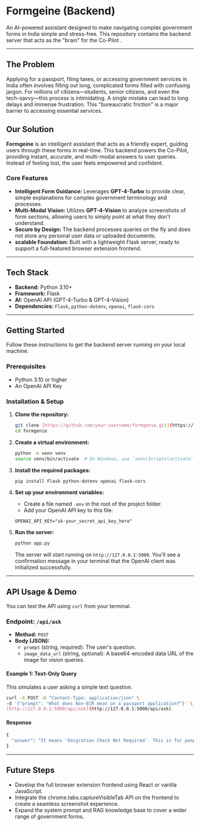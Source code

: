 # Formgeine (Backend)

An AI-powered assistant designed to make navigating complex government forms in India simple and stress-free. This repository contains the backend server that acts as the "brain" for the Co-Pilot .

---

## The Problem

Applying for a passport, filing taxes, or accessing government services in India often involves filling out long, complicated forms filled with confusing jargon. For millions of citizens—students, senior citizens, and even the tech-savvy—this process is intimidating. A single mistake can lead to long delays and immense frustration. This "bureaucratic friction" is a major barrier to accessing essential services.

## Our Solution

**Formgeine** is an intelligent assistant that acts as a friendly expert, guiding users through these forms in real-time. This backend powers the Co-Pilot, providing instant, accurate, and multi-modal answers to user queries. Instead of feeling lost, the user feels empowered and confident.

### Core Features
* **Intelligent Form Guidance:** Leverages **GPT-4-Turbo** to provide clear, simple explanations for complex government terminology and processes.
* **Multi-Modal Vision:** Utilizes **GPT-4-Vision** to analyze screenshots of form sections, allowing users to simply point at what they don't understand.
* **Secure by Design:** The backend processes queries on the fly and does not store any personal user data or uploaded documents.
* **scalable Foundation:** Built with a lightweight Flask server, ready to support a full-featured browser extension frontend.

---

##  Tech Stack

* **Backend:** Python 3.10+
* **Framework:** Flask
* **AI:** OpenAI API (GPT-4-Turbo & GPT-4-Vision)
* **Dependencies:** `Flask`, `python-dotenv`, `openai`, `flask-cors`

---

##  Getting Started

Follow these instructions to get the backend server running on your local machine.

### Prerequisites
* Python 3.10 or higher
* An OpenAI API Key

### Installation & Setup

1.  **Clone the repository:**
    ```bash
    git clone [https://github.com/your-username/formgenie.git](https://github.com/your-username/formgenie.git)
    cd formgenie
    ```

2.  **Create a virtual environment:**
    ```bash
    python -m venv venv
    source venv/bin/activate  # On Windows, use `venv\Scripts\activate`
    ```

3.  **Install the required packages:**
    ```bash
    pip install Flask python-dotenv openai flask-cors
    ```

4.  **Set up your environment variables:**
    * Create a file named `.env` in the root of the project folder.
    * Add your OpenAI API key to this file:
    ```
    OPENAI_API_KEY="sk-your_secret_api_key_here"
    ```

5.  **Run the server:**
    ```bash
    python app.py
    ```
    The server will start running on `http://127.0.0.1:5000`. You'll see a confirmation message in your terminal that the OpenAI client was initialized successfully.

---

##  API Usage & Demo

You can test the API using `curl` from your terminal.

### Endpoint: `/api/ask`
* **Method:** `POST`
* **Body (JSON):**
    * `prompt` (string, required): The user's question.
    * `image_data_url` (string, optional): A base64-encoded data URL of the image for vision queries.

#### **Example 1: Text-Only Query**

This simulates a user asking a simple text question.

```bash
curl -X POST -H "Content-Type: application/json" \
-d '{"prompt": "What does Non-ECR mean on a passport application?"}' \
[http://127.0.0.1:5000/api/ask](http://127.0.0.1:5000/api/ask)

```
#### **Response**

```bash
{
  "answer": "It means 'Emigration Check Not Required'. This is for people who meet certain educational or professional criteria. If you have a Bachelor's Degree or higher, you are typically eligible. You should check 'Yes' on the form and be prepared to show a copy of your degree certificate."
}

```
--- 

## Future Steps

* Develop the full browser extension frontend using React or vanilla JavaScript.
* Integrate the chrome.tabs.captureVisibleTab API on the frontend to create a seamless screenshot experience.
* Expand the system prompt and RAG knowledge base to cover a wider range of government forms.
